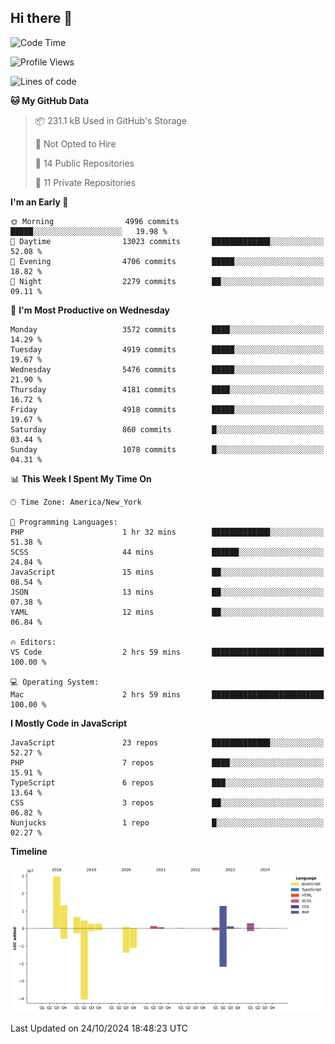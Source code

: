 ## Hi there 👋

<!--START_SECTION:waka-->
![Code Time](http://img.shields.io/badge/Code%20Time-305%20hrs%2036%20mins-blue)

![Profile Views](http://img.shields.io/badge/Profile%20Views-0-blue)

![Lines of code](https://img.shields.io/badge/From%20Hello%20World%20I%27ve%20Written-79.9%20million%20lines%20of%20code-blue)

**🐱 My GitHub Data** 

> 📦 231.1 kB Used in GitHub's Storage 
 > 
> 🚫 Not Opted to Hire
 > 
> 📜 14 Public Repositories 
 > 
> 🔑 11 Private Repositories 
 > 
**I'm an Early 🐤** 

```text
🌞 Morning                4996 commits        █████░░░░░░░░░░░░░░░░░░░░   19.98 % 
🌆 Daytime                13023 commits       █████████████░░░░░░░░░░░░   52.08 % 
🌃 Evening                4706 commits        █████░░░░░░░░░░░░░░░░░░░░   18.82 % 
🌙 Night                  2279 commits        ██░░░░░░░░░░░░░░░░░░░░░░░   09.11 % 
```
📅 **I'm Most Productive on Wednesday** 

```text
Monday                   3572 commits        ████░░░░░░░░░░░░░░░░░░░░░   14.29 % 
Tuesday                  4919 commits        █████░░░░░░░░░░░░░░░░░░░░   19.67 % 
Wednesday                5476 commits        █████░░░░░░░░░░░░░░░░░░░░   21.90 % 
Thursday                 4181 commits        ████░░░░░░░░░░░░░░░░░░░░░   16.72 % 
Friday                   4918 commits        █████░░░░░░░░░░░░░░░░░░░░   19.67 % 
Saturday                 860 commits         █░░░░░░░░░░░░░░░░░░░░░░░░   03.44 % 
Sunday                   1078 commits        █░░░░░░░░░░░░░░░░░░░░░░░░   04.31 % 
```


📊 **This Week I Spent My Time On** 

```text
🕑︎ Time Zone: America/New_York

💬 Programming Languages: 
PHP                      1 hr 32 mins        █████████████░░░░░░░░░░░░   51.38 % 
SCSS                     44 mins             ██████░░░░░░░░░░░░░░░░░░░   24.84 % 
JavaScript               15 mins             ██░░░░░░░░░░░░░░░░░░░░░░░   08.54 % 
JSON                     13 mins             ██░░░░░░░░░░░░░░░░░░░░░░░   07.38 % 
YAML                     12 mins             ██░░░░░░░░░░░░░░░░░░░░░░░   06.84 % 

🔥 Editors: 
VS Code                  2 hrs 59 mins       █████████████████████████   100.00 % 

💻 Operating System: 
Mac                      2 hrs 59 mins       █████████████████████████   100.00 % 
```

**I Mostly Code in JavaScript** 

```text
JavaScript               23 repos            █████████████░░░░░░░░░░░░   52.27 % 
PHP                      7 repos             ████░░░░░░░░░░░░░░░░░░░░░   15.91 % 
TypeScript               6 repos             ███░░░░░░░░░░░░░░░░░░░░░░   13.64 % 
CSS                      3 repos             ██░░░░░░░░░░░░░░░░░░░░░░░   06.82 % 
Nunjucks                 1 repo              █░░░░░░░░░░░░░░░░░░░░░░░░   02.27 % 
```



**Timeline**

![Lines of Code chart](https://raw.githubusercontent.com/wilbertcaba/wilbertcaba/main/assets/bar_graph.png)


 Last Updated on 24/10/2024 18:48:23 UTC
<!--END_SECTION:waka-->

<!--
**wilbertcaba/wilbertcaba** is a ✨ _special_ ✨ repository because its `README.md` (this file) appears on your GitHub profile.

Here are some ideas to get you started:

- 🔭 I’m currently working on ...
- 🌱 I’m currently learning ...
- 👯 I’m looking to collaborate on ...
- 🤔 I’m looking for help with ...
- 💬 Ask me about ...
- 📫 How to reach me: ...
- 😄 Pronouns: ...
- ⚡ Fun fact: ...
-->
